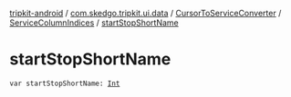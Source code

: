 [tripkit-android](../../../index.md) / [com.skedgo.tripkit.ui.data](../../index.md) / [CursorToServiceConverter](../index.md) / [ServiceColumnIndices](index.md) / [startStopShortName](./start-stop-short-name.md)

# startStopShortName

`var startStopShortName: `[`Int`](https://kotlinlang.org/api/latest/jvm/stdlib/kotlin/-int/index.html)